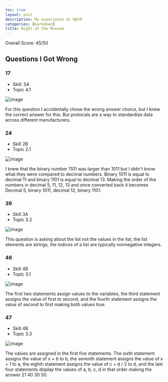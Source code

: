 ```yaml
---
toc: true
layout: post
description: My experience at N@tM
categories: [markdown]
title: Night at the Museum
---
```


Overall Score: 45/50

## Questions I Got Wrong

### 17

- Skill: 5A
- Topic 4.1

![image](https://user-images.githubusercontent.com/82348259/200524732-974f6e3c-0caf-4154-8d78-acbe77712e19.png)

For this question I accidentally chose the wrong answer choice, but I knew the correct answer for this. But protocals are a way to standardize data across different manufacturers.

### 24

- Skill 2B
- Topic 2.1

![image](https://user-images.githubusercontent.com/82348259/200524941-ad9d5f45-a9d4-4506-9c04-80dab5135c33.png)

I knew that the binary number 1101 was larger than 1011 but I didn't know what they were compared to decimal numbers. Binary 1011 is equal to decimal 11 and binary 1101 is equal to decimal 13. Making the order of the numbers in decimal 5, 11, 12, 13 and once converted back it becomes Decimal 5, binary 1011, decimal 12, binary 1101.

### 39

- Skill 3A
- Topic 3.2

![image](https://user-images.githubusercontent.com/82348259/200525037-97f9e951-e5a0-4da1-adc9-152f902f1323.png)

This question is asking about the list not the values in the list, the list elements are strings, the indices of a list are typically nonnegative integers.

### 46

- Skill 4B
- Topic 3.1

![image](https://user-images.githubusercontent.com/82348259/200525393-d31d67c6-ecc5-4597-ac04-f81dce73a49e.png)

The first two statements assign values to the variables, the third statement assigns the value of first to second, and the fourth statement assigns the value of second to first making both values true.

### 47

- Skill 4B
- Topic 3.3

![image](https://user-images.githubusercontent.com/82348259/200525265-ce5a70a3-6df3-4549-9b21-d805052d0217.png)

The values are assigned in the first five statements. The sixth statement assigns the value of x + b to b, the seventh statement assigns the value of x + 1 to a, the eighth statement assigns the value of c + d / 2 to d, and the last four statements display the values of a, b, c, d in that order making the answer 21 40 30 50.
